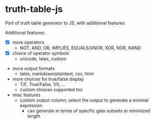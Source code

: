 # truth-table-js
Port of truth table generator to JS, with additional features

Additional features:

 - [x] more operators
   - NOT, AND, OR, IMPLIES, EQUALS/XNOR, XOR, NOR, NAND
 - [x] choice of operator symbols
   - unicode, latex, custom
 - more output formats
   - latex, markdown/plaintext, csv, html
 - more choices for true/false display
   - T/F, True/False, 1/0, ...
   - custom choices supported too
 - misc features
   - custom output column; select the output to generate a minimal expression
     - can generate in terms of specific gate subsets or minimized length
